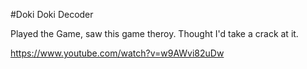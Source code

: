 #Doki Doki Decoder

Played the Game, saw this game theroy. Thought I'd take a crack at it. 

https://www.youtube.com/watch?v=w9AWvi82uDw
